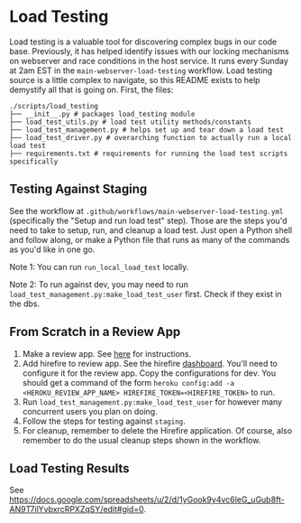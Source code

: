 # Load Testing

Load testing is a valuable tool for discovering complex bugs in our code base. Previously, it has helped identify issues with our locking mechanisms on webserver and race conditions in the host service. It runs every Sunday at 2am EST in the `main-webserver-load-testing` workflow. Load testing source is a little complex to navigate, so this README exists to help demystify all that is going on. First, the files:

```
./scripts/load_testing
├── __init__.py # packages load_testing module
├── load_test_utils.py # load test utility methods/constants
├── load_test_management.py # helps set up and tear down a load test
├── load_test_driver.py # overarching function to actually run a local load test
├── requirements.txt # requirements for running the load test scripts specifically
```

## Testing Against Staging

See the workflow at `.github/workflows/main-webserver-load-testing.yml` (specifically the "Setup and run load test" step).
Those are the steps you'd need to take to setup, run, and cleanup a load test. Just open a Python shell and follow along, or make a Python file that runs as many of the commands as you'd like in one go.

Note 1: You can run `run_local_load_test` locally.

Note 2: To run against dev, you may need to run `load_test_management.py:make_load_test_user` first. Check if they exist in the dbs.

## From Scratch in a Review App

1. Make a review app. See [here](https://www.notion.so/tryfractal/Steps-for-Doing-a-Webserver-Review-App-823cadbb422e401087625c69172cf4fb) for instructions.
2. Add hirefire to review app. See the hirefire [dashboard](https://manager.hirefire.io/). You'll need to configure it for the review app. Copy the configurations for dev. You should get a command of the form `heroku config:add -a <HEROKU_REVIEW_APP_NAME> HIREFIRE_TOKEN=<HIREFIRE_TOKEN>` to run.
3. Run `load_test_management.py:make_load_test_user` for however many concurrent users you plan on doing.
4. Follow the steps for testing against `staging`.
5. For cleanup, remember to delete the Hirefire application. Of course, also remember to do the usual cleanup steps shown in the workflow.

## Load Testing Results

See https://docs.google.com/spreadsheets/u/2/d/1yGook9y4vc6leG_uGub8ft-AN9T7ilYvbxrcRPXZqSY/edit#gid=0.
